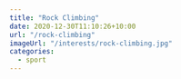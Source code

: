 ```yaml
---
title: "Rock Climbing"
date: 2020-12-30T11:10:26+10:00
url: "/rock-climbing"
imageUrl: "/interests/rock-climbing.jpg"
categories:
  - sport
---
```

